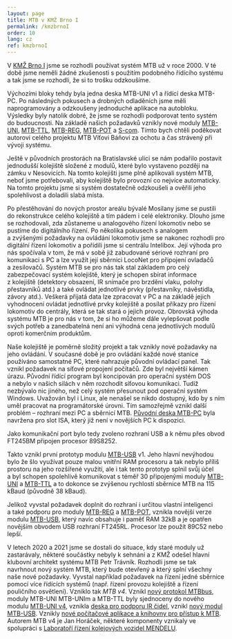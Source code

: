 ```yaml
---
layout: page
title: MTB v KMŽ Brno I
permalink: /kmzbrnoI
order: 10
lang: cz
ref: kmzbrnoI
---
```


V [KMŽ Brno I](https://kmz-brno.cz/) jsme se rozhodli používat systém MTB už
v roce 2000. V té době jsme neměli žádné zkušenosti s použitím podobného
řídícího systému a tak jsme se rozhodli, že si to trošku odzkoušíme.

Výchozími bloky tehdy byla jedna deska MTB-UNI v1 a řídící deska MTB-PC. Po
následných pokusech a drobných odladěních jsme měli naprogramovány a odzkoušeny
jednoduché aplikace na autobloku. Výsledky byly natolik dobré, že jsme se
rozhodli podporovat tento systém do budoucnosti. Na základě našich požadavků
vznikly nové moduly [MTB-UNI](/v2/uni), [MTB-TTL](/v2/ttl), [MTB-REG](/v2/reg),
[MTB-POT](/v2/pot) a [S-com](https://www.mtb-model.com/elektro/s-com.htm). Tímto
bych chtěli poděkovat autorovi celého projektu MTB Víťovi Báňovi za ochotu
a čas strávený při vývoji systému.

Ještě v původních prostorách na Bratislavské ulici se nám podařilo postavit
jednodušší kolejiště složené z modulů, které bylo vystaveno později na zámku
v Nesovicích. Na tomto kolejišti jsme plně aplikovali systém MTB, neboť jsme
potřebovali, aby kolejiště bylo provozní co nejvíce automaticky. Na tomto
projektu jsme si systém dostatečně odzkoušeli a ověřili jeho spolehlivost
a doladili slabá místa.

Po přestěhování do nových prostor areálu bývalé Mosilany jsme se pustili do
rekonstrukce celého kolejiště a tím pádem i celé elektroniky. Dlouho jsme se
rozhodovali, zda zůstaneme u analogového řízení lokomotiv nebo se pustíme do
digitálního řízení. Po několika pokusech s analogem a zvýšenými požadavky na
ovládání lokomotiv jsme se nakonec rozhodli pro digitální řízení lokomotiv
a pořídili jsme si centrálu Intelibox. Její výhoda pro nás spočívala v tom, že
má v sobě již zabudované sériové rozhraní pro komunikaci s PC a lze využít její
sběrnici LocoNet pro připojení ovladačů a zesilovačů. Systém MTB se pro nás tak
stal základem pro celý zabezpečovací systém kolejiště, který je schopen sbírat
informace z kolejiště (detektory obsazení, IR snímače pro brzdění vlaku, polohy
přestavníků atd.) a také ovládat jednotlivé prvky (přestavníky, návěstidla,
závory atd.). Veškerá přijatá data lze zpracovat v PC a na základě jejich
vyhodnocení ovládat jednotlivé prvky kolejiště a posílat příkazy pro řízení
lokomotiv do centrály, která se tak stará o jejich provoz. Obrovská výhoda
systému MTB je pro nás v tom, že si ho můžeme dále vylepšovat podle svých
potřeb a zanedbatelná není ani výhodná cena jednotlivých modulů oproti
komerčním produktům.

Naše kolejiště je poměrně složitý projekt a tak vznikly nové požadavky na jeho
ovládání. V současné době je pro ovládání každé nové stanice používáno
samostatné PC, které nahrazuje původní ovládací panel. Tak vznikl požadavek na
síťové propojení počítačů. Zde byl největší kámen úrazu. Původní řídící program
byl koncipován pro operační systém DOS a nebylo v našich silách v něm rozchodit
síťovou komunikaci. Tudíž nezbývalo nic jiného, než celý systém přesunout pod
operační systém Windows. Uvažován byl i Linux, ale nenašel se nikdo dostupný,
kdo by s ním uměl pracovat na programátorské úrovni. Tím samozřejmě vznikl
další problém – rozhraní mezi PC a sběrnicí MTB. [Původní deska
MTB-PC](/v2/isa) byla navržena pro slot ISA, který již není v novějších PC
k dispozici.

Jako komunikační port bylo tedy zvoleno rozhraní USB a k němu přes obvod
FT245BM připojen procesor 89S8252.

Takto vznikl první prototyp modulu [MTB-USB](/v2/usb) v1. Jeho hlavní nevýhodou bylo že
šlo využívat pouze malou vnitřní RAM procesoru a tak nebylo příliš prostoru na
jeho rozšířené využití, ale i tak tento prototyp splnil svůj účel a byl schopen
spolehlivě komunikovat s téměř 30 připojenými moduly [MTB-UNI](/v2/uni) a
[MTB-TTL](/v2/ttl) a to dokonce se zvýšenou rychlostí sběrnice MTB na 115 kBaud
(původně 38 kBaud).

Jelikož vyvstal požadavek doplnit do rozhraní i určitou vlastní inteligenci
a také podporu pro moduly [MTB-REG](/v2/reg) a [MTB-POT](/v2/pot), vznikla
novější verze modulu [MTB-USB](/v2/usb), který navíc obsahuje i paměť RAM 32kB
a je opatřen novějším obvodem USB rozhraní FT245RL. Procesor lze použít 89C52
nebo lepší.

V letech 2020 a 2021 jsme se dostali do situace, kdy staré moduly už
zastarávaly, některé součástky nebyly k sehnání a z KMŽ odešel hlavní klubovní
architekt systému MTB Petr Trávník. Rozhodli jsme se tak navrhnout nový systém
MTB, který bude otevřený a který splní všechny naše nové požadavky. Vyvstal
například požadavek na řízení jedné sběrnice pomocí více řídících systémů
(např. řízení provozu kolejiště a řízení pouličního osvětlení). Vzniklo tak
*MTB v4*.  Vznikl [nový protokol MTBbus](/v4/bus), moduly MTB-UNI MTB-UNIm
a MTB-TTL byly sjednoceny do nového modulu [MTB-UNI v4](/v4/uni), vznikla [deska
pro podporu IR čidel](/irdet), vznikl [nový modul MTB-USB](/v4/usb). Vznikly
[nové počítačové aplikace a knihovny pro přístup k MTB](/v4/daemon). Autorem
MTB v4 je Jan Horáček, některé komponenty vznikaly ve spolupráci s [Laboratoří
řízení kolejových vozidel MENDELU](https://lrkv.pef.mendelu.cz/).
